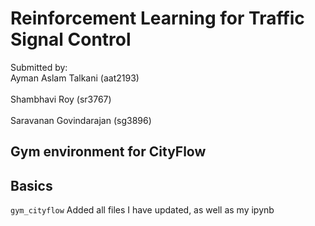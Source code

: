 # Reinforcement Learning for Traffic Signal Control

Submitted by: 
<br> Ayman Aslam Talkani (aat2193) </br>
<br> Shambhavi Roy (sr3767) </br>
<br> Saravanan Govindarajan (sg3896) </br>

## Gym environment for CityFlow

## Basics

`gym_cityflow` Added all files I have updated, as well as my ipynb
